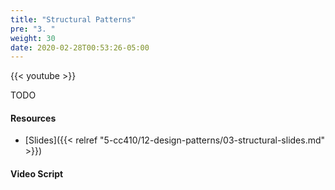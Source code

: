 ```yaml
---
title: "Structural Patterns"
pre: "3. "
weight: 30
date: 2020-02-28T00:53:26-05:00
---
```


{{< youtube >}}

TODO

#### Resources

* [Slides]({{< relref "5-cc410/12-design-patterns/03-structural-slides.md" >}})

#### Video Script

